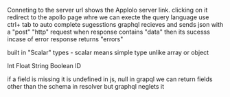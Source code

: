Conneting to the server url shows the Applolo server link. clicking on it redirect to the apollo page whre we can execte the query language
use ctrl+ tab to auto complete sugesstions
graphql recieves and sends json with a "post" "http" request
when response contains "data" then its sucesss
incase of error response returns "errors"

built in "Scalar" types - scalar means simple type unlike array or object

Int
Float
String
Boolean
ID

if a field is missing it is undefined in js, null in grapql
we can return fields other than the schema in resolver but graphql neglets it
